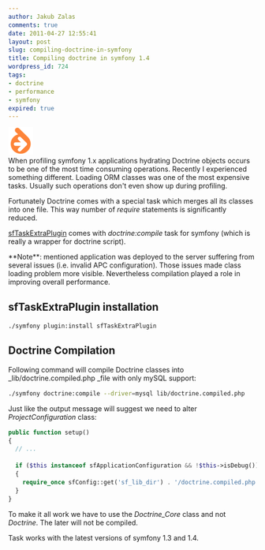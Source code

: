 ```yaml
---
author: Jakub Zalas
comments: true
date: 2011-04-27 12:55:41
layout: post
slug: compiling-doctrine-in-symfony
title: Compiling doctrine in symfony 1.4
wordpress_id: 724
tags:
- doctrine
- performance
- symfony
expired: true
---
```


<div class="pull-left">
    <img src="/uploads/wp/2011/04/doctrine.png" title="Doctrine logo" alt="Doctrine logo" class="img-responsive" />
</div>
When profiling symfony 1.x applications hydrating Doctrine objects occurs to be one of the most time consuming operations. Recently I experienced something different. Loading ORM classes was one of the most expensive tasks. Usually such operations don't even show up during profiling.

Fortunately Doctrine comes with a special task which merges all its classes into one file. This way number of _require_ statements is significantly reduced.

[sfTaskExtraPlugin](http://www.symfony-project.org/plugins/sfTaskExtraPlugin) comes with _doctrine:compile_ task for symfony (which is really a wrapper for doctrine script).

<div class="alert alert-warning" markdown="1">
**Note**: mentioned application was deployed to the server suffering from several issues (i.e. invalid APC configuration). Those issues made class loading problem more visible. Nevertheless compilation played a role in improving overall performance.
</div>


## sfTaskExtraPlugin installation



    
```bash
./symfony plugin:install sfTaskExtraPlugin
```




## Doctrine Compilation


Following command will compile Doctrine classes into _lib/doctrine.compiled.php _file with only mySQL support:

    
```bash
./symfony doctrine:compile --driver=mysql lib/doctrine.compiled.php
```


Just like the output message will suggest we need to alter _ProjectConfiguration_ class:

    
```php
public function setup()
{
  // ...

  if ($this instanceof sfApplicationConfiguration && !$this->isDebug())
  {
    require_once sfConfig::get('sf_lib_dir') . '/doctrine.compiled.php';
  }
}
```


To make it all work we have to use the *Doctrine_Core* class and not *Doctrine*. The later will not be compiled.

Task works with the latest versions of symfony 1.3 and 1.4.
